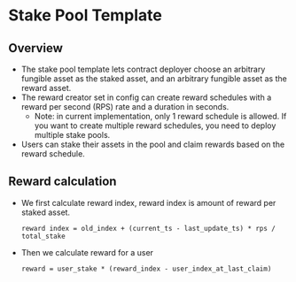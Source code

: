 # Stake Pool Template

## Overview

- The stake pool template lets contract deployer choose an arbitrary fungible asset as the staked asset, and an arbitrary fungible asset as the reward asset.
- The reward creator set in config can create reward schedules with a reward per second (RPS) rate and a duration in seconds. 
  - Note: in current implementation, only 1 reward schedule is allowed. If you want to create multiple reward schedules, you need to deploy multiple stake pools.
- Users can stake their assets in the pool and claim rewards based on the reward schedule.

## Reward calculation

- We first calculate reward index, reward index is amount of reward per staked asset.
  ```
  reward index = old_index + (current_ts - last_update_ts) * rps / total_stake
  ```
- Then we calculate reward for a user
  ```
  reward = user_stake * (reward_index - user_index_at_last_claim)
  ```
